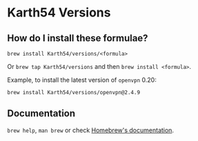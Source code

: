 # Karth54 Versions

## How do I install these formulae?
`brew install Karth54/versions/<formula>`

Or `brew tap Karth54/versions` and then `brew install <formula>`.

Example, to install the latest version of `openvpn` 0.20:
```
brew install Karth54/versions/openvpn@2.4.9
```

## Documentation
`brew help`, `man brew` or check [Homebrew's documentation](https://docs.brew.sh).